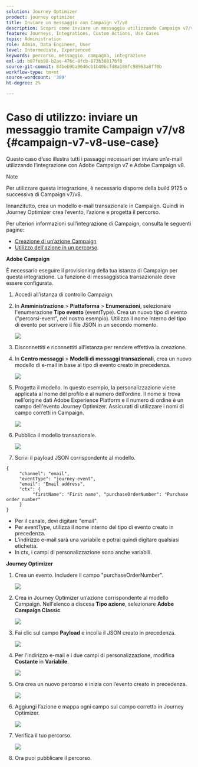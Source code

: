 ```yaml
---
solution: Journey Optimizer
product: journey optimizer
title: Inviare un messaggio con Campaign v7/v8
description: Scopri come inviare un messaggio utilizzando Campaign v7/v8
feature: Journeys, Integrations, Custom Actions, Use Cases
topic: Administration
role: Admin, Data Engineer, User
level: Intermediate, Experienced
keywords: percorso, messaggio, campagna, integrazione
exl-id: b07feb98-b2ae-476c-8fcb-873b308176f0
source-git-commit: 84beb9ba9646cb1b40bcfd8a180fc98963a8ff0b
workflow-type: tm+mt
source-wordcount: '389'
ht-degree: 2%

---
```


# Caso di utilizzo: inviare un messaggio tramite Campaign v7/v8 {#campaign-v7-v8-use-case}

Questo caso d’uso illustra tutti i passaggi necessari per inviare un’e-mail utilizzando l’integrazione con Adobe Campaign v7 e Adobe Campaign v8.

>[!NOTE]
>
>Per utilizzare questa integrazione, è necessario disporre della build 9125 o successiva di Campaign v7/v8.

Innanzitutto, crea un modello e-mail transazionale in Campaign. Quindi in Journey Optimizer crea l’evento, l’azione e progetta il percorso.

Per ulteriori informazioni sull’integrazione di Campaign, consulta le seguenti pagine:

* [Creazione di un’azione Campaign](../action/acc-action.md)
* [Utilizzo dell&#39;azione in un percorso](../building-journeys/using-adobe-campaign-v7-v8.md).

**Adobe Campaign**

È necessario eseguire il provisioning della tua istanza di Campaign per questa integrazione. La funzione di messaggistica transazionale deve essere configurata.

1. Accedi all’istanza di controllo Campaign.

1. In **Amministrazione** > **Piattaforma** > **Enumerazioni**, selezionare l&#39;enumerazione **Tipo evento** (eventType). Crea un nuovo tipo di evento (&quot;percorsi-event&quot;, nel nostro esempio). Utilizza il nome interno del tipo di evento per scrivere il file JSON in un secondo momento.

   ![](assets/accintegration-uc-1.png)

1. Disconnettiti e riconnettiti all’istanza per rendere effettiva la creazione.

1. In **Centro messaggi** > **Modelli di messaggi transazionali**, crea un nuovo modello di e-mail in base al tipo di evento creato in precedenza.

   ![](assets/accintegration-uc-2.png)

1. Progetta il modello. In questo esempio, la personalizzazione viene applicata al nome del profilo e al numero dell’ordine. Il nome si trova nell&#39;origine dati Adobe Experience Platform e il numero di ordine è un campo dell&#39;evento Journey Optimizer. Assicurati di utilizzare i nomi di campo corretti in Campaign.

   ![](assets/accintegration-uc-3.png)

1. Pubblica il modello transazionale.

   ![](assets/accintegration-uc-4.png)

1. Scrivi il payload JSON corrispondente al modello.

```
{
     "channel": "email",
     "eventType": "journey-event",
     "email": "Email address",
     "ctx": {
          "firstName": "First name", "purchaseOrderNumber": "Purchase order number"
     }
}
```

* Per il canale, devi digitare &quot;email&quot;.
* Per eventType, utilizza il nome interno del tipo di evento creato in precedenza.
* L’indirizzo e-mail sarà una variabile e potrai quindi digitare qualsiasi etichetta.
* In ctx, i campi di personalizzazione sono anche variabili.

**Journey Optimizer**

1. Crea un evento. Includere il campo &quot;purchaseOrderNumber&quot;.

   ![](assets/accintegration-uc-5.png)

1. Crea in Journey Optimizer un’azione corrispondente al modello Campaign. Nell&#39;elenco a discesa **Tipo azione**, selezionare **Adobe Campaign Classic**.

   ![](assets/accintegration-uc-6.png)

1. Fai clic sul campo **Payload** e incolla il JSON creato in precedenza.

   ![](assets/accintegration-uc-7.png)

1. Per l&#39;indirizzo e-mail e i due campi di personalizzazione, modifica **Costante** in **Variabile**.

   ![](assets/accintegration-uc-8.png)

1. Ora crea un nuovo percorso e inizia con l’evento creato in precedenza.

   ![](assets/accintegration-uc-9.png)

1. Aggiungi l’azione e mappa ogni campo sul campo corretto in Journey Optimizer.

   ![](assets/accintegration-uc-10.png)

1. Verifica il tuo percorso.

   ![](assets/accintegration-uc-11.png)

1. Ora puoi pubblicare il percorso.
